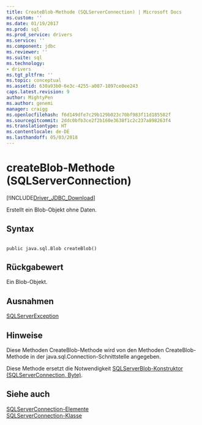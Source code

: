 ```yaml
---
title: CreateBlob-Methode (SQLServerConnection) | Microsoft Docs
ms.custom: ''
ms.date: 01/19/2017
ms.prod: sql
ms.prod_service: drivers
ms.service: ''
ms.component: jdbc
ms.reviewer: ''
ms.suite: sql
ms.technology:
- drivers
ms.tgt_pltfrm: ''
ms.topic: conceptual
ms.assetid: 630a93b0-6e3c-4255-a007-1097ce0ee243
caps.latest.revision: 9
author: MightyPen
ms.author: genemi
manager: craigg
ms.openlocfilehash: f6d149dfe7c29b129b023c70bf983f11d185582f
ms.sourcegitcommit: 2ddc0bfb3ce2f2b160e3638f1c2c237a898263f4
ms.translationtype: HT
ms.contentlocale: de-DE
ms.lasthandoff: 05/03/2018
---
```

# <a name="createblob-method-sqlserverconnection"></a>createBlob-Methode (SQLServerConnection)
[!INCLUDE[Driver_JDBC_Download](../../../includes/driver_jdbc_download.md)]

  Erstellt ein Blob-Objekt ohne Daten.  
  
## <a name="syntax"></a>Syntax  
  
```  
  
public java.sql.Blob createBlob()  
```  
  
## <a name="return-value"></a>Rückgabewert  
 Ein Blob-Objekt.  
  
## <a name="exceptions"></a>Ausnahmen  
 [SQLServerException](../../../connect/jdbc/reference/sqlserverexception-class.md)  
  
## <a name="remarks"></a>Hinweise  
 Diese Methoden CreateBlob-Methode wird von den Methoden CreateBlob-Methode in der java.sql.Connection-Schnittstelle angegeben.  
  
 Diese Methode ersetzt die Notwendigkeit [SQLServerBlob-Konstruktor &#40;SQLServerConnection, Byte&#41;](../../../connect/jdbc/reference/sqlserverblob-constructor-sqlserverconnection-byte.md).  
  
## <a name="see-also"></a>Siehe auch  
 [SQLServerConnection-Elemente](../../../connect/jdbc/reference/sqlserverconnection-members.md)   
 [SQLServerConnection-Klasse](../../../connect/jdbc/reference/sqlserverconnection-class.md)  
  
  
